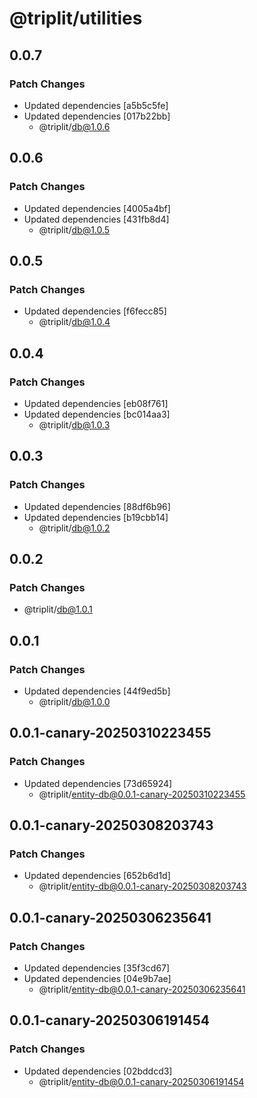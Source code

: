 # @triplit/utilities

## 0.0.7

### Patch Changes

- Updated dependencies [a5b5c5fe]
- Updated dependencies [017b22bb]
  - @triplit/db@1.0.6

## 0.0.6

### Patch Changes

- Updated dependencies [4005a4bf]
- Updated dependencies [431fb8d4]
  - @triplit/db@1.0.5

## 0.0.5

### Patch Changes

- Updated dependencies [f6fecc85]
  - @triplit/db@1.0.4

## 0.0.4

### Patch Changes

- Updated dependencies [eb08f761]
- Updated dependencies [bc014aa3]
  - @triplit/db@1.0.3

## 0.0.3

### Patch Changes

- Updated dependencies [88df6b96]
- Updated dependencies [b19cbb14]
  - @triplit/db@1.0.2

## 0.0.2

### Patch Changes

- @triplit/db@1.0.1

## 0.0.1

### Patch Changes

- Updated dependencies [44f9ed5b]
  - @triplit/db@1.0.0

## 0.0.1-canary-20250310223455

### Patch Changes

- Updated dependencies [73d65924]
  - @triplit/entity-db@0.0.1-canary-20250310223455

## 0.0.1-canary-20250308203743

### Patch Changes

- Updated dependencies [652b6d1d]
  - @triplit/entity-db@0.0.1-canary-20250308203743

## 0.0.1-canary-20250306235641

### Patch Changes

- Updated dependencies [35f3cd67]
- Updated dependencies [04e9b7ae]
  - @triplit/entity-db@0.0.1-canary-20250306235641

## 0.0.1-canary-20250306191454

### Patch Changes

- Updated dependencies [02bddcd3]
  - @triplit/entity-db@0.0.1-canary-20250306191454
